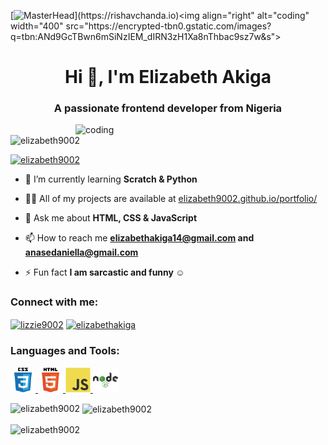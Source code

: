 [![MasterHead](https://1.bp.blogspot.com/-7A4WynwLsM...)](https://rishavchanda.io)<img align="right" alt="coding" width="400" src="https://encrypted-tbn0.gstatic.com/images?q=tbn:ANd9GcTBwn6mSiNzIEM_dIRN3zH1Xa8nThbac9sz7w&s">

<h1 align="center">Hi 👋, I'm Elizabeth Akiga</h1>
<h3 align="center">A passionate frontend developer from Nigeria</h3>
<img align="right" alt="coding" width="400" src="https://encrypted-tbn0.gstatic.com/images?q=tbn:ANd9GcTBwn6mSiNzIEM_dIRN3zH1Xa8nThbac9sz7w&s">

<p align="left"> <img src="https://komarev.com/ghpvc/?username=elizabeth9002&label=Profile%20views&color=0e75b6&style=flat" alt="elizabeth9002" /> </p>

<p align="left"> <a href="https://github.com/ryo-ma/github-profile-trophy"><img src="https://github-profile-trophy.vercel.app/?username=elizabeth9002" alt="elizabeth9002" /></a> </p>

- 🌱 I’m currently learning **Scratch & Python**

- 👨‍💻 All of my projects are available at [elizabeth9002.github.io/portfolio/](elizabeth9002.github.io/portfolio/)

- 💬 Ask me about **HTML, CSS & JavaScript**

- 📫 How to reach me **elizabethakiga14@gmail.com and anasedaniella@gmail.com**

- ⚡ Fun fact **I am sarcastic and funny ☺**

<h3 align="left">Connect with me:</h3>
<p align="left">
<a href="https://codepen.io/lizzie9002" target="blank"><img align="center" src="https://raw.githubusercontent.com/rahuldkjain/github-profile-readme-generator/master/src/images/icons/Social/codepen.svg" alt="lizzie9002" height="30" width="40" /></a>
<a href="https://instagram.com/elizabethakiga" target="blank"><img align="center" src="https://raw.githubusercontent.com/rahuldkjain/github-profile-readme-generator/master/src/images/icons/Social/instagram.svg" alt="elizabethakiga" height="30" width="40" /></a>
</p>

<h3 align="left">Languages and Tools:</h3>
<p align="left"> <a href="https://www.w3schools.com/css/" target="_blank" rel="noreferrer"> <img src="https://raw.githubusercontent.com/devicons/devicon/master/icons/css3/css3-original-wordmark.svg" alt="css3" width="40" height="40"/> </a> <a href="https://www.w3.org/html/" target="_blank" rel="noreferrer"> <img src="https://raw.githubusercontent.com/devicons/devicon/master/icons/html5/html5-original-wordmark.svg" alt="html5" width="40" height="40"/> </a> <a href="https://developer.mozilla.org/en-US/docs/Web/JavaScript" target="_blank" rel="noreferrer"> <img src="https://raw.githubusercontent.com/devicons/devicon/master/icons/javascript/javascript-original.svg" alt="javascript" width="40" height="40"/> </a> <a href="https://nodejs.org" target="_blank" rel="noreferrer"> <img src="https://raw.githubusercontent.com/devicons/devicon/master/icons/nodejs/nodejs-original-wordmark.svg" alt="nodejs" width="40" height="40"/> </a> </p>

<p><img align="left" src="https://github-readme-stats.vercel.app/api/top-langs?username=elizabeth9002&show_icons=true&locale=en&layout=compact" alt="elizabeth9002" /></p>

<p>&nbsp;<img align="center" src="https://github-readme-stats.vercel.app/api?username=elizabeth9002&show_icons=true&locale=en" alt="elizabeth9002" /></p>

<p><img align="center" src="https://github-readme-streak-stats.herokuapp.com/?user=elizabeth9002&" alt="elizabeth9002" /></p>
